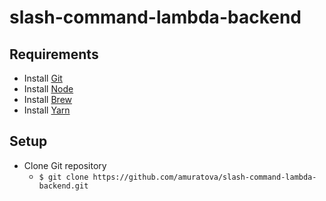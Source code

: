 # slash-command-lambda-backend

## Requirements

- Install [Git](https://git-scm.com/book/en/v2/Getting-Started-Installing-Git)
- Install [Node](https://nodejs.org/en/download/package-manager/)
- Install [Brew](https://brew.sh/)
- Install [Yarn](https://yarnpkg.com/en/docs/install)

## Setup
- Clone Git repository
  - `$ git clone https://github.com/amuratova/slash-command-lambda-backend.git`